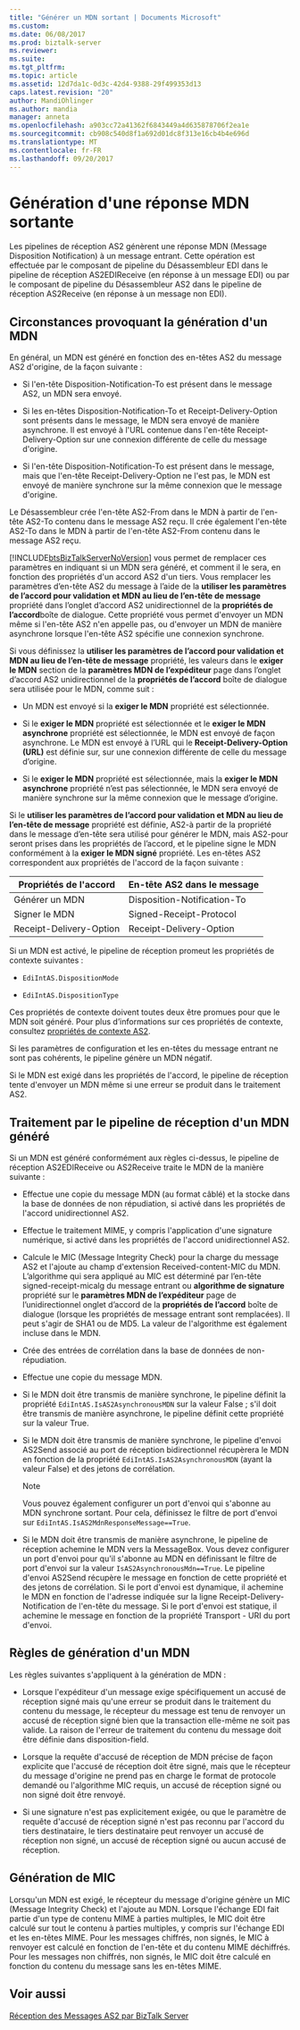 ```yaml
---
title: "Générer un MDN sortant | Documents Microsoft"
ms.custom: 
ms.date: 06/08/2017
ms.prod: biztalk-server
ms.reviewer: 
ms.suite: 
ms.tgt_pltfrm: 
ms.topic: article
ms.assetid: 12d7da1c-0d3c-42d4-9388-29f499353d13
caps.latest.revision: "20"
author: MandiOhlinger
ms.author: mandia
manager: anneta
ms.openlocfilehash: a903cc72a41362f6843449a4d635878706f2ea1e
ms.sourcegitcommit: cb908c540d8f1a692d01dc8f313e16cb4b4e696d
ms.translationtype: MT
ms.contentlocale: fr-FR
ms.lasthandoff: 09/20/2017
---
```

# <a name="generating-an-outgoing-mdn"></a>Génération d'une réponse MDN sortante
Les pipelines de réception AS2 génèrent une réponse MDN (Message Disposition Notification) à un message entrant. Cette opération est effectuée par le composant de pipeline du Désassembleur EDI dans le pipeline de réception AS2EDIReceive (en réponse à un message EDI) ou par le composant de pipeline du Désassembleur AS2 dans le pipeline de réception AS2Receive (en réponse à un message non EDI).  
  
## <a name="when-and-how-an-mdn-is-generated"></a>Circonstances provoquant la génération d'un MDN  
 En général, un MDN est généré en fonction des en-têtes AS2 du message AS2 d'origine, de la façon suivante :  
  
-   Si l'en-tête Disposition-Notification-To est présent dans le message AS2, un MDN sera envoyé.  
  
-   Si les en-têtes Disposition-Notification-To et Receipt-Delivery-Option sont présents dans le message, le MDN sera envoyé de manière asynchrone. Il est envoyé à l'URL contenue dans l'en-tête Receipt-Delivery-Option sur une connexion différente de celle du message d'origine.  
  
-   Si l'en-tête Disposition-Notification-To est présent dans le message, mais que l'en-tête Receipt-Delivery-Option ne l'est pas, le MDN est envoyé de manière synchrone sur la même connexion que le message d'origine.  
  
 Le Désassembleur crée l'en-tête AS2-From dans le MDN à partir de l'en-tête AS2-To contenu dans le message AS2 reçu. Il crée également l'en-tête AS2-To dans le MDN à partir de l'en-tête AS2-From contenu dans le message AS2 reçu.  
  
 [!INCLUDE[btsBizTalkServerNoVersion](../includes/btsbiztalkservernoversion-md.md)] vous permet de remplacer ces paramètres en indiquant si un MDN sera généré, et comment il le sera, en fonction des propriétés d'un accord AS2 d'un tiers. Vous remplacer les paramètres d’en-tête AS2 du message à l’aide de la **utiliser les paramètres de l’accord pour validation et MDN au lieu de l’en-tête de message** propriété dans l’onglet d’accord AS2 unidirectionnel de la **propriétés de l’accord**boîte de dialogue. Cette propriété vous permet d'envoyer un MDN même si l'en-tête AS2 n'en appelle pas, ou d'envoyer un MDN de manière asynchrone lorsque l'en-tête AS2 spécifie une connexion synchrone.  
  
 Si vous définissez la **utiliser les paramètres de l’accord pour validation et MDN au lieu de l’en-tête de message** propriété, les valeurs dans le **exiger le MDN** section de la **paramètres MDN de l’expéditeur** page dans l’onglet d’accord AS2 unidirectionnel de la **propriétés de l’accord** boîte de dialogue sera utilisée pour le MDN, comme suit :  
  
-   Un MDN est envoyé si la **exiger le MDN** propriété est sélectionnée.  
  
-   Si le **exiger le MDN** propriété est sélectionnée et le **exiger le MDN asynchrone** propriété est sélectionnée, le MDN est envoyé de façon asynchrone. Le MDN est envoyé à l’URL qui le **Receipt-Delivery-Option (URL)** est définie sur, sur une connexion différente de celle du message d’origine.  
  
-   Si le **exiger le MDN** propriété est sélectionnée, mais la **exiger le MDN asynchrone** propriété n’est pas sélectionnée, le MDN sera envoyé de manière synchrone sur la même connexion que le message d’origine.  
  
 Si le **utiliser les paramètres de l’accord pour validation et MDN au lieu de l’en-tête de message** propriété est définie, AS2-à partir de la propriété dans le message d’en-tête sera utilisé pour générer le MDN, mais AS2-pour seront prises dans les propriétés de l’accord, et le pipeline signe le MDN conformément à la **exiger le MDN signé** propriété. Les en-têtes AS2 correspondent aux propriétés de l'accord de la façon suivante :  
  
|Propriétés de l'accord|En-tête AS2 dans le message|  
|------------------------|-------------------------------|  
|Générer un MDN|Disposition-Notification-To|  
|Signer le MDN|Signed-Receipt-Protocol|  
|Receipt-Delivery-Option|Receipt-Delivery-Option|  
  
 Si un MDN est activé, le pipeline de réception promeut les propriétés de contexte suivantes :  
  
-   `EdiIntAS.DispositionMode`  
  
-   `EdiIntAS.DispositionType`  
  
 Ces propriétés de contexte doivent toutes deux être promues pour que le MDN soit généré. Pour plus d’informations sur ces propriétés de contexte, consultez [propriétés de contexte AS2](../core/as2-context-properties.md).  
  
 Si les paramètres de configuration et les en-têtes du message entrant ne sont pas cohérents, le pipeline génère un MDN négatif.  
  
 Si le MDN est exigé dans les propriétés de l'accord, le pipeline de réception tente d'envoyer un MDN même si une erreur se produit dans le traitement AS2.  
  
## <a name="how-the-receive-pipeline-processes-a-generated-mdn"></a>Traitement par le pipeline de réception d'un MDN généré  
 Si un MDN est généré conformément aux règles ci-dessus, le pipeline de réception AS2EDIReceive ou AS2Receive traite le MDN de la manière suivante :  
  
-   Effectue une copie du message MDN (au format câblé) et la stocke dans la base de données de non répudiation, si activé dans les propriétés de l'accord unidirectionnel AS2.  
  
-   Effectue le traitement MIME, y compris l'application d'une signature numérique, si activé dans les propriétés de l'accord unidirectionnel AS2.  
  
-   Calcule le MIC (Message Integrity Check) pour la charge du message AS2 et l'ajoute au champ d'extension Received-content-MIC du MDN. L’algorithme qui sera appliqué au MIC est déterminé par l’en-tête signed-receipt-micalg du message entrant ou **algorithme de signature** propriété sur le **paramètres MDN de l’expéditeur** page de l’unidirectionnel onglet d’accord de la **propriétés de l’accord** boîte de dialogue (lorsque les propriétés de message entrant sont remplacées). Il peut s'agir de SHA1 ou de MD5. La valeur de l'algorithme est également incluse dans le MDN.  
  
-   Crée des entrées de corrélation dans la base de données de non-répudiation.  
  
-   Effectue une copie du message MDN.  
  
-   Si le MDN doit être transmis de manière synchrone, le pipeline définit la propriété `EdiIntAS.IsAS2AsynchronousMDN` sur la valeur False ; s'il doit être transmis de manière asynchrone, le pipeline définit cette propriété sur la valeur True.  
  
-   Si le MDN doit être transmis de manière synchrone, le pipeline d'envoi AS2Send associé au port de réception bidirectionnel récupèrera le MDN en fonction de la propriété `EdiIntAS.IsAS2AsynchronousMDN` (ayant la valeur False) et des jetons de corrélation.  
  
    > [!NOTE]
    >  Vous pouvez également configurer un port d'envoi qui s'abonne au MDN synchrone sortant. Pour cela, définissez le filtre de port d'envoi sur `EdiIntAS.IsAS2MdnResponseMessage==True`.  
  
-   Si le MDN doit être transmis de manière asynchrone, le pipeline de réception achemine le MDN vers la MessageBox. Vous devez configurer un port d'envoi pour qu'il s'abonne au MDN en définissant le filtre de port d'envoi sur la valeur `IsAS2AsynchronousMdn==True`. Le pipeline d'envoi AS2Send récupère le message en fonction de cette propriété et des jetons de corrélation. Si le port d'envoi est dynamique, il achemine le MDN en fonction de l'adresse indiquée sur la ligne Receipt-Delivery-Notification de l'en-tête du message. Si le port d'envoi est statique, il achemine le message en fonction de la propriété Transport - URI du port d'envoi.  
  
## <a name="mdn-generation-rules"></a>Règles de génération d'un MDN  
 Les règles suivantes s'appliquent à la génération de MDN :  
  
-   Lorsque l'expéditeur d'un message exige spécifiquement un accusé de réception signé mais qu'une erreur se produit dans le traitement du contenu du message, le récepteur du message est tenu de renvoyer un accusé de réception signé bien que la transaction elle-même ne soit pas valide. La raison de l'erreur de traitement du contenu du message doit être définie dans disposition-field.  
  
-   Lorsque la requête d'accusé de réception de MDN précise de façon explicite que l'accusé de réception doit être signé, mais que le récepteur du message d'origine ne prend pas en charge le format de protocole demandé ou l'algorithme MIC requis, un accusé de réception signé ou non signé doit être renvoyé.  
  
-   Si une signature n'est pas explicitement exigée, ou que le paramètre de requête d'accusé de réception signé n'est pas reconnu par l'accord du tiers destinataire, le tiers destinataire peut renvoyer un accusé de réception non signé, un accusé de réception signé ou aucun accusé de réception.  
  
## <a name="mic-generation"></a>Génération de MIC  
 Lorsqu'un MDN est exigé, le récepteur du message d'origine génère un MIC (Message Integrity Check) et l'ajoute au MDN. Lorsque l'échange EDI fait partie d'un type de contenu MIME à parties multiples, le MIC doit être calculé sur tout le contenu à parties multiples, y compris sur l'échange EDI et les en-têtes MIME. Pour les messages chiffrés, non signés, le MIC à renvoyer est calculé en fonction de l'en-tête et du contenu MIME déchiffrés. Pour les messages non chiffrés, non signés, le MIC doit être calculé en fonction du contenu du message sans les en-têtes MIME.  
  
## <a name="see-also"></a>Voir aussi  
 [Réception des Messages AS2 par BizTalk Server](../core/how-biztalk-server-receives-as2-messages.md)